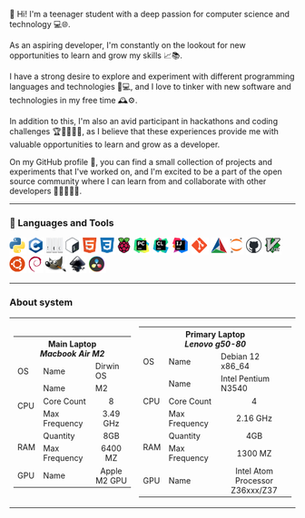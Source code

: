 👋 Hi! I'm a teenager student with a deep passion for computer science and technology 💻🌐.

As an aspiring developer, I'm constantly on the lookout for new opportunities to learn and grow my skills 📈📚.

I have a strong desire to explore and experiment with different programming languages and technologies 🤖💻, and I love
to tinker with new software and technologies in my free time 🕰️⚙️.

In addition to this, I'm also an avid participant in hackathons and coding challenges 🏆👨‍💻👩‍💻, as I believe that
these experiences provide me with valuable opportunities to learn and grow as a developer.

On my GitHub profile 🐙, you can find a small collection of projects and experiments that I've worked on, and I'm
excited to be a part of the open source community where I can learn from and collaborate with other developers
👨‍💻👩‍💻🤝.

<hr>

<h3>🧰 Languages and Tools</h3>

<div class="images">
	<img alt="Python" height="30px" src="./assets/python-logo-only.svg" title="Python" />
	<img alt="C" height="30px" src="./assets/c_programming_language.svg" title="C programming languages" />
	<img alt="Auto hot key" width="30px" height="30px" src="./assets/autohotkey_modern_logo.svg"
		title="Auto Hot Key for Windows" />
	<img alt="Bash" height="30px" src="./assets/bash_logo_colored.svg" title="Bash" />
	<!-- <img alt="C++" height="30px" src="./assets/c++_logo.svg" title="C++ programming languages"/> -->
	<!-- <img alt="Java" height="30px" src="./assets/java.svg" title="Java"/> -->
	<!-- <img alt="Rust" height="30px" src="./assets/rust_programming_language_black_logo.svg" title="C programming languages"/> -->
	<!-- <img alt="Space" height="30px" src="./assets/space.svg" title="Space" /> -->
	<img alt="HTML" height="30px" src="./assets/html5-original.svg" title="HTML" />
	<img alt="CSS" height="30px" src="./assets/css3-plain.svg" title="CSS" />
	<img alt="Raspberry-pi" height="30px" src="./assets/raspberrypi-original.svg" title="Raspberry-pi" />
	<img alt="Pycharm" height="30px" src="./assets/pycharm_icon.svg" title="Pycharm IDE" />
	<img alt="Clion" height="30px" src="./assets/clion_icon.svg" title="Clion IDE" />
	<img alt="Intellij-idea" height="30px" src="./assets/intellij_idea_icon.svg" title="Intellij Idea" />
	<!-- <img alt="Space" height="30px" src="./assets/space.svg" title="Space"/> -->
	<img alt="Git" height="30px" src="./assets/git-original.svg" title="Git" />
	<img alt="Cmake" height="30px" src="./assets/cmake.svg" title="Cmake" />
	<!-- <img alt="Docker" height="30px" src="./assets/docker.svg" title="Docker"/> -->
	<img alt="Jupyter" height="30px" src="./assets/jupyter-original.svg" title="Jupyter Note book for python" />
	<img alt="GitHub" height="30px" src="./assets/github_with_black_backgound.svg" title="GitHub" />
	<!-- <img alt="Vim" height="30px" src="./assets/figma-original.svg" title="Figma"/> -->
	<!-- <img alt="Neo vim" height="30px" src="./assets/neovimio-icon.svg" title="Neo Vim" /> -->
	<img alt="Vim" height="30px" src="./assets/vimlogo.svg" title="Vim" />
	<!-- <img alt="Space" height="30px" src="./assets/space.svg" title="Space"/> -->
	<!-- <img alt="Linux" height="30px" src="./assets/linux.svg" title="Linux"/> -->
	<!-- <img alt="Dirwin" height="30px" src="./assets/mac_os.svg" title="Dirwin os AKA Mac os"/>	 -->
	<img alt="Ubuntu" height="30px" src="./assets/ubuntu-plain.svg" title="Ubuntu OS" />
	<!-- <img alt="Gentoo" height="30px" src="./assets/gentoo-plain.svg" title="Gentoo OS"/> -->
	<img alt="debdent" height="30px" src="./assets/debdent.svg" title="debdent OS" />
	<!-- <img alt="Windows" height="30px" src="./assets/microsoft-windows-11.svg" title="Windows"/> -->
	<!-- <img alt="Space" height="30px" src="./assets/space.svg" title="Space"/> -->
	<img alt="Gimp" height="30px" height="30px" src="./assets/the_gimp_icon-gnome.svg" title="Gimp" />
	<img alt="Inkscape" height="30px" src="./assets/inkscape_logo.svg" title="Inkscape" />
	<img alt="Davinci-resolve" height="30px" src="./assets/davinci_resolve_17_logo.svg" title="Davinci Resolve" />
</div>

<div class="table">
	<hr>
	<h3>About system</h3>
	<div>
		<table>
			<tr>
				<td>
					<table>
						<tr>
							<th colspan="3"><b>Main Laptop</b> <br> <i>Macbook Air M2</i></th>
						</tr>
						<tr>
							<td>OS</td>
							<td>Name</td>
							<td>Dirwin OS</td>
						</tr>
						<tr>
							<td rowspan="3">CPU</td>
							<td>Name</td>
							<td>M2</td>
						</tr>
						<tr>
							<td>Core Count</td>
							<td>
								<center>8</center>
							</td>
						</tr>
						<tr>
							<td>Max Frequency</td>
							<td>
								<center>3.49 GHz</center>
							</td>
						</tr>
						<tr>
							<td rowspan="2">RAM</td>
							<td>Quantity</td>
							<td>
								<center>8GB</center>
							</td>
						</tr>
						<tr>
							<td>Max Frequency</td>
							<td>
								<center>6400 MZ</center>
							</td>
						</tr>
						<tr>
							<td>GPU</td>
							<td>Name</td>
							<td>
								<center>Apple M2 GPU</center>
							</td>
						</tr>
					</table>
				</td>
				<td>
					<table>
						<tr>
							<th colspan="3"><b>Primary Laptop</b> <br> <i>Lenovo g50-80</i></th>
						</tr>
						<tr>
							<td>OS</td>
							<td>Name</td>
							<td>Debian 12 x86_64 </td>
						</tr>
						<tr>
							<td rowspan="3">CPU</td>
							<td>Name</td>
							<td>Intel Pentium N3540</td>
						</tr>
						<tr>
							<td>Core Count</td>
							<td>
								<center>4</center>
							</td>
						</tr>
						<tr>
							<td>Max Frequency</td>
							<td>
								<center>2.16 GHz</center>
							</td>
						</tr>
						<tr>
							<td rowspan="2">RAM</td>
							<td>Quantity</td>
							<td>
								<center>4GB</center>
							</td>
						</tr>
						<tr>
							<td>Max Frequency</td>
							<td>
								<center>1300 MZ</center>
							</td>
						</tr>
						<tr>
							<td>GPU</td>
							<td>Name</td>
							<td>
								<center>Intel Atom Processor Z36xxx/Z37</center>
							</td>
						</tr>
					</table>
				</td>
			</tr>
		</table>
	</div>
</div>
